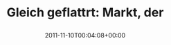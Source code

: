 ---
retweeted: false
source: <a href="https://reeder.app" rel="nofollow">Reeder</a>
entities:
  hashtags: []
  symbols: []
  user_mentions: []
  urls:
  - url: http://t.co/dr7eX29G
    expanded_url: http://j.mp/tuIjen
    display_url: j.mp/tuIjen
    indices:
    - '29'
    - '49'
display_text_range:
- '0'
- '49'
favorite_count: '0'
id_str: '134421041815629825'
truncated: false
retweet_count: '0'
id: '134421041815629825'
possibly_sensitive: false
created_at: Thu Nov 10 00:04:08 +0000 2011
favorited: false
full_text: 'Gleich geflattrt: Markt, der'
lang: de
quote_url: http://j.mp/tuIjen
tags:
- pesos/twitter
date: '2011-11-10T00:04:08+00:00'
src: https://twitter.com/bascht/status/134421041815629825
original_url: https://twitter.com/bascht/status/134421041815629825
type: twitter_tweet
text: 'Gleich geflattrt: Markt, der'
title: 'Gleich geflattrt: Markt, der

  '

---